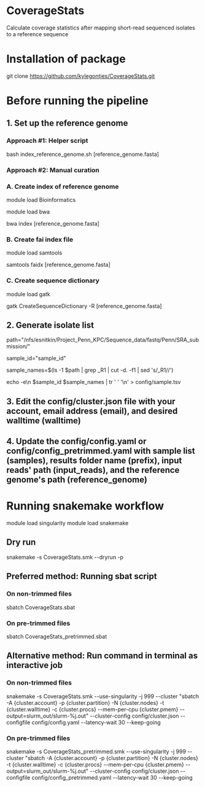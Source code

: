 # CoverageStats
Calculate coverage statistics after mapping short-read sequenced isolates to a reference sequence

# Installation of package
git clone https://github.com/kylegontjes/CoverageStats.git

# Before running the pipeline
## 1. Set up the reference genome 
### Approach #1: Helper script 
bash index_reference_genome.sh [reference_genome.fasta]

### Approach #2: Manual curation
### A. Create index of reference genome
module load Bioinformatics 

module load bwa 

bwa index [reference_genome.fasta]

### B. Create fai index file
module load samtools 

samtools faidx [reference_genome.fasta]

### C. Create sequence dictionary
module load gatk 

gatk CreateSequenceDictionary -R [reference_genome.fasta]

## 2. Generate isolate list
path="/nfs/esnitkin/Project_Penn_KPC/Sequence_data/fastq/Penn/SRA_submission/"

sample_id="sample_id" 

sample_names=$(ls -1 $path | grep _R1 | cut -d. -f1 | sed 's/_R1//')

echo -e\n $sample_id $sample_names | tr ' ' '\n' > config/sample.tsv

## 3. Edit the config/cluster.json file with your account, email address (email), and desired walltime (walltime)

## 4. Update the config/config.yaml or config/config_pretrimmed.yaml with sample list (samples), results folder name (prefix), input reads' path (input_reads), and the reference genome's path (reference_genome)

# Running snakemake workflow
module load singularity
module load snakemake

## Dry run
snakemake -s CoverageStats.smk --dryrun -p

## Preferred method: Running sbat script 
### On non-trimmed files
sbatch CoverageStats.sbat 

### On pre-trimmed files
sbatch CoverageStats_pretrimmed.sbat


## Alternative method: Run command in terminal as interactive job
### On non-trimmed files
snakemake -s CoverageStats.smk --use-singularity -j 999 --cluster "sbatch -A {cluster.account} -p {cluster.partition} -N {cluster.nodes} -t {cluster.walltime} -c {cluster.procs} --mem-per-cpu {cluster.pmem} --output=slurm_out/slurm-%j.out" --cluster-config config/cluster.json --configfile config/config.yaml --latency-wait 30 --keep-going 

### On pre-trimmed files
snakemake -s CoverageStats_pretrimmed.smk --use-singularity -j 999 --cluster "sbatch -A {cluster.account} -p {cluster.partition} -N {cluster.nodes} -t {cluster.walltime} -c {cluster.procs} --mem-per-cpu {cluster.pmem} --output=slurm_out/slurm-%j.out" --cluster-config config/cluster.json --configfile config/config_pretrimmed.yaml --latency-wait 30 --keep-going 